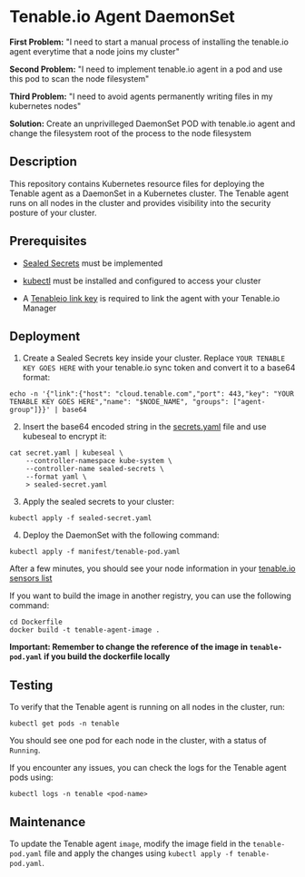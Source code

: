 # Tenable.io Agent DaemonSet

**First Problem:** "I need to start a manual process of installing the tenable.io agent everytime that a node joins my cluster"  

**Second Problem:** "I need to implement tenable.io agent in a pod and use this pod to scan the node filesystem"

**Third Problem:** "I need to avoid agents permanently writing files in my kubernetes nodes"

**Solution:** Create an unprivilleged DaemonSet POD with tenable.io agent and change the filesystem root of the process to the node filesystem

## Description

This repository contains Kubernetes resource files for deploying the Tenable agent as a DaemonSet in a Kubernetes cluster. The Tenable agent runs on all nodes in the cluster and provides visibility into the security posture of your cluster.

## Prerequisites

- [Sealed Secrets](https://github.com/bitnami-labs/sealed-secrets) must be implemented

- [kubectl](https://kubernetes.io/docs/reference/kubectl/) must be installed and configured to access your cluster
- A [Tenableio link key](https://cloud.tenable.com/tio/app.html#/settings/sensors/agents/agents-list/add) is required to link the agent with your Tenable.io Manager

## Deployment


1. Create a Sealed Secrets key inside your cluster. Replace `YOUR TENABLE KEY GOES HERE` with your tenable.io sync token and convert it to a base64 format:


```
echo -n '{"link":{"host": "cloud.tenable.com","port": 443,"key": "YOUR TENABLE KEY GOES HERE","name": "$NODE_NAME", "groups": ["agent-group"]}}' | base64
```

2. Insert the base64 encoded string in the [secrets.yaml](https://github.com/RocketChat/tenable-agent-kubernetes-daemonset/blob/main/secrets.yaml) file and use kubeseal to encrypt it:

```
cat secret.yaml | kubeseal \
    --controller-namespace kube-system \
    --controller-name sealed-secrets \
    --format yaml \
    > sealed-secret.yaml
```

3. Apply the sealed secrets to your cluster:


```
kubectl apply -f sealed-secret.yaml
```

4. Deploy the DaemonSet with the following command:


```
kubectl apply -f manifest/tenable-pod.yaml
```

After a few minutes, you should see your node information in your [tenable.io sensors list](https://cloud.tenable.com/tio/app.html#/settings/sensors/agents/agents-list)


If you want to build the image in another registry, you can use the following command:

```
cd Dockerfile
docker build -t tenable-agent-image . 
```

**Important: Remember to change the reference of the image in `tenable-pod.yaml` if you build the dockerfile locally**

## Testing

To verify that the Tenable agent is running on all nodes in the cluster, run:


```
kubectl get pods -n tenable
```

You should see one pod for each node in the cluster, with a status of `Running`.

If you encounter any issues, you can check the logs for the Tenable agent pods using:

```
kubectl logs -n tenable <pod-name>
```

## Maintenance

To update the Tenable agent `image`, modify the image field in the `tenable-pod.yaml` file and apply the changes using `kubectl apply -f tenable-pod.yaml`.
